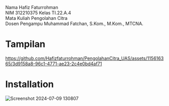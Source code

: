 Nama	Hafiz Faturrohman	
NIM	312210375
Kelas	TI.22.A.4	
Mata Kuliah	Pengolahan Citra	
Dosen Pengampu	Muhammad Fatchan, S.Kom., M.Kom., MTCNA.	

# Tampilan
https://github.com/Hafizfaturrohman/PengolahanCitra_UAS/assets/115616365/3d9158a8-96c1-4771-ae23-2c4e0bd4af71

# Installation
![Screenshot 2024-07-09 130807](https://github.com/Hafizfaturrohman/PengolahanCitra_UAS/assets/115616365/07fe7311-0b8b-4fe5-a094-25b100f13a0e)
